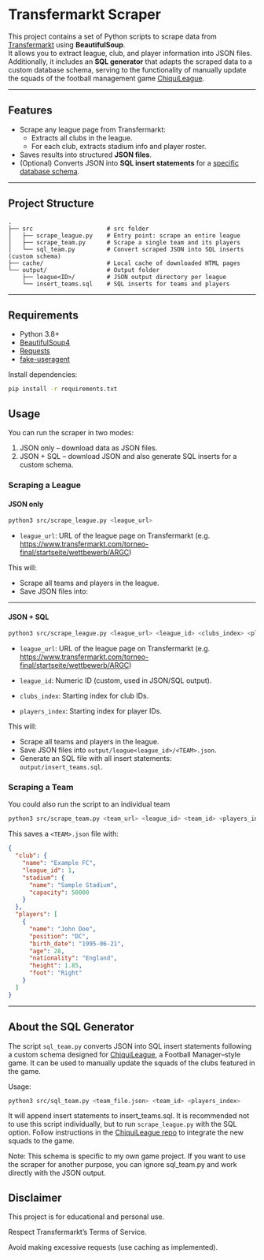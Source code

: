 # Transfermarkt Scraper

This project contains a set of Python scripts to scrape data from [Transfermarkt](https://www.transfermarkt.com/) using **BeautifulSoup**.  
It allows you to extract league, club, and player information into JSON files.  
Additionally, it includes an **SQL generator** that adapts the scraped data to a custom database schema, serving to the functionality of manually update the squads of the football management game [ChiquiLeague](https://github.com/FranVesnaver/chiquileague).

---

## Features
- Scrape any league page from Transfermarkt:
  - Extracts all clubs in the league.
  - For each club, extracts stadium info and player roster.
- Saves results into structured **JSON files**.
- (Optional) Converts JSON into **SQL insert statements** for a [specific database schema](#about-the-sql-generator).

---

## Project Structure
```
.
├── src                     # src folder
│   ├── scrape_league.py    # Entry point: scrape an entire league
│   ├── scrape_team.py      # Scrape a single team and its players
│   └── sql_team.py         # Convert scraped JSON into SQL inserts (custom schema)
├── cache/                  # Local cache of downloaded HTML pages
└── output/                 # Output folder
    ├── league<ID>/         # JSON output directory per league
    └── insert_teams.sql    # SQL inserts for teams and players
```

---

## Requirements
- Python 3.8+
- [BeautifulSoup4](https://www.crummy.com/software/BeautifulSoup/)
- [Requests](https://pypi.org/project/requests/)
- [fake-useragent](https://pypi.org/project/fake-useragent/)

Install dependencies:
```bash
pip install -r requirements.txt
```

## Usage
You can run the scraper in two modes:
1. JSON only – download data as JSON files.
2. JSON + SQL – download JSON and also generate SQL inserts for a custom schema.

### Scraping a League
#### JSON only
```bash
python3 src/scrape_league.py <league_url>
```
- `league_url`: URL of the league page on Transfermarkt (e.g. https://www.transfermarkt.com/torneo-final/startseite/wettbewerb/ARGC)

This will:
- Scrape all teams and players in the league.
- Save JSON files into:

---
#### JSON + SQL
```bash
python3 src/scrape_league.py <league_url> <league_id> <clubs_index> <players_index>
```
- `league_url`: URL of the league page on Transfermarkt (e.g. https://www.transfermarkt.com/torneo-final/startseite/wettbewerb/ARGC)

- `league_id`: Numeric ID (custom, used in JSON/SQL output).

- `clubs_index`: Starting index for club IDs.

- `players_index`: Starting index for player IDs.

This will:
- Scrape all teams and players in the league.
- Save JSON files into `output/league<league_id>/<TEAM>.json`.
- Generate an SQL file with all insert statements: `output/insert_teams.sql`.

### Scraping a Team
You could also run the script to an individual team
```bash
python3 src/scrape_team.py <team_url> <league_id> <team_id> <players_index>
```
This saves a `<TEAM>.json` file with:

```json
{
  "club": {
    "name": "Example FC",
    "league_id": 1,
    "stadium": {
      "name": "Sample Stadium",
      "capacity": 50000
    }
  },
  "players": [
    {
      "name": "John Doe",
      "position": "DC",
      "birth_date": "1995-06-21",
      "age": 28,
      "nationality": "England",
      "height": 1.85,
      "foot": "Right"
    }
  ]
}
```
---
## About the SQL Generator
The script `sql_team.py` converts JSON into SQL insert statements following a custom schema designed for [ChiquiLeague](https://github.com/FranVesnaver/chiquileague), a Football Manager–style game. It can be used to manually update the squads of the clubs featured in the game. 

Usage:

```bash
python3 src/sql_team.py <team_file.json> <team_id> <players_index>
```
It will append insert statements to insert_teams.sql. It is recommended not to use this script individually, but to run `scrape_league.py` with the SQL option.
Follow instructions in the [ChiquiLeague repo](https://github.com/FranVesnaver/chiquileague) to integrate the new squads to the game. 

Note: This schema is specific to my own game project.
If you want to use the scraper for another purpose, you can ignore sql_team.py and work directly with the JSON output.

## Disclaimer
This project is for educational and personal use.

Respect Transfermarkt’s Terms of Service.

Avoid making excessive requests (use caching as implemented).
